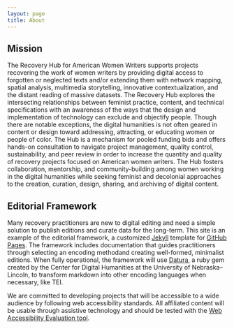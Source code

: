 ```yaml
---
layout: page
title: About
---
```


## Mission

The Recovery Hub for American Women Writers supports projects recovering the work of women writers by providing digital access to forgotten or neglected texts and/or extending them with network mapping, spatial analysis, multimedia storytelling, innovative contextualization, and the distant reading of massive datasets. The Recovery Hub explores the intersecting relationships between feminist practice, content, and technical specifications with an awareness of the ways that the design and implementation of technology can exclude and objectify people. Though there are notable exceptions, the digital humanities is not often geared in content or design toward addressing, attracting, or educating women or people of color. The Hub is a mechanism for pooled funding bids and offers hands-on consultation to navigate project management, quality control, sustainability, and peer review in order to increase the quantity and quality of recovery projects focused on American women writers. The Hub fosters collaboration, mentorship, and community-building among women working in the digital humanities while seeking feminist and decolonial approaches to the creation, curation, design, sharing, and archiving of digital content. 

## Editorial Framework

Many recovery practitioners are new to digital editing and need a simple solution to publish editions and curate data for the long-term. This site is an example of the editorial framework, a customized [Jekyll](https://jekyllrb.com/) template for [GitHub Pages](https://pages.github.com/). The framework includes documentation that guides practitioners through selecting an encoding methodand creating well-formed, minimalist editions. When fully operational, the framework will use [Datura](https://github.com/CDRH/datura), a ruby gem created by the Center for Digital Humanities at the University of Nebraska–Lincoln, to transform markdown into other encoding languages when necessary, like TEI.

We are committed to developing projects that will be accessible to a wide audience by following web accessibility standards. All affiliated content will be usable through assistive technology and should be tested with the [Web Accessibility Evaluation tool](https://wave.webaim.org/).
